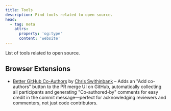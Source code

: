 ```yaml
---
title: Tools
description: Find tools related to open source.
head:
  - tag: meta
    attrs:
      property: 'og:type'
      content: 'website'
---
```


List of tools related to open source.

## Browser Extensions

- [Better GitHub Co-Authors](https://github.com/delucis/better-github-coauthors) by [Chris Swithinbank](https://github.com/delucis/) – Adds an "Add co-authors" button to the PR merge UI on GitHub, automatically collecting all participants and generating "Co-authored-by" comments for easy credit in the commit message—perfect for acknowledging reviewers and commenters, not just code contributors.
